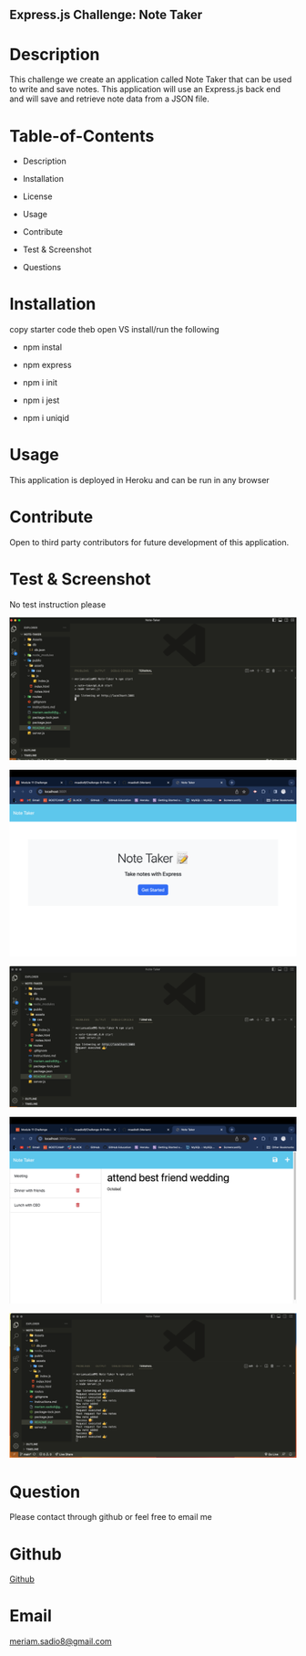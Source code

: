 ## Express.js Challenge: Note Taker

# Description

This challenge we create an application called Note Taker that can be used to write and save notes. This application will use an Express.js back end and will save and retrieve note data from a JSON file.

# Table-of-Contents

- Description

- Installation

- License

- Usage

- Contribute

- Test & Screenshot

- Questions

# Installation

copy starter code theb open VS install/run the following

- npm instal

- npm express

- npm i init

- npm i jest

- npm i uniqid

# Usage

This application is deployed in Heroku and can be run in any browser

# Contribute

Open to third party contributors for future development of this application.

# Test & Screenshot

No test instruction please

![Alt text](<Assets/Screenshot 2023-08-08 at 7.55.06 am.png>)

![Alt text](<Assets/Screenshot 2023-08-08 at 7.55.21 am (2).png>)

![Alt text](<Assets/Screenshot 2023-08-08 at 7.55.21 am.png>)

![Alt text](<Assets/Screenshot 2023-08-08 at 7.57.11 am (2).png>)

![Alt text](<Assets/Screenshot 2023-08-08 at 7.57.11 am.png>)

# Question

Please contact through github or feel free to email me

# Github

[Github](https://github.com/msadio8)

# Email

meriam.sadio8@gmail.com
